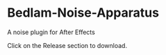 # Bedlam-Noise-Apparatus
A noise plugin for After Effects

Click on the Release section to download. 
